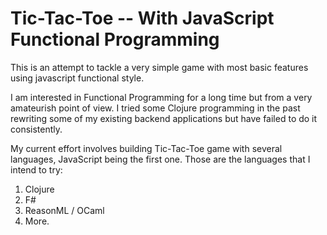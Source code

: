 # Tic-Tac-Toe -- With JavaScript Functional Programming 

This is an attempt to tackle a very simple game with most basic features using
javascript functional style.

I am interested in Functional Programming for a long time but from a very
amateurish point of view. I tried some Clojure programming in the past rewriting
some of my existing backend applications but have failed to do it consistently.

My current effort involves building Tic-Tac-Toe game with several languages,
JavaScript being the first one. Those are the languages that I intend to try:

1. Clojure
2. F#
3. ReasonML / OCaml
4. More.
